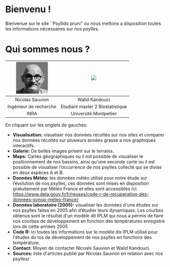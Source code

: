 # Bienvenu !

Bienvenue sur le site ¨Psyllids pruni" ou nous mettons a disposition toutes les informations nécessaires sur nos psylles.

# Qui sommes nous ?

![](www/NicolasSauvion.jpg)| ![](www/WalidKandouci.png")
:-------------------------:|:-------------------------:
|Nicolas Sauvion | Walid Kandouci|
|Ingénieur de recherche | Etudiant master 2 Biostatistique|
|INRA | Université Montpellier|

En cliquant sur les onglets de gauches:

* **Visualisation:** visualiser nos données récoltés sur nos sites et comparer nos données récoltés sur plusieurs années grasse a nos graphiques interactifs.
* **Galerie:** De belles images prisent sur le terrains.
* **Maps:** Cartes géographiques ou il est possible de visualiser le positionnement de nos bassins, ainsi qu'une seconde carte ou il est possible de visualiser l’occurrence de nos psylles collecté qui se divise en deux espèces A et B.
* **Données Météo:** les données météo utilisé pour notre étude sur l’évolution de nos psylles, ces données sont mises en disposition gratuitement par Météo France et elles sont accessibles ici: https://www.data.gouv.fr/fr/reuses/code-r-de-recuperation-des-donnees-synop-meteo-france/
* **Données laboratoire (2005):** visualiser les données d'une études sur nos psylles faites en 2005 afin d’étudier leurs dynamiques. Les courbes obtenus sont le résultat d'un modèle dit IPLM qui nous a permis de faire nos courbes de développement en fonction des températures enregistré lors de cette années 2005
* **Code R:** ici toutes les informations sur le modèle dis IPLM utilisé pour l'études du tos de développement de nos psylles en fonctions des température.
* **Contact:** Moyen de contacter Nicoals Sauvion et Walid Kandouci.
* **Sources:** liste d'articles publié par Nicolas Sauvion en relation avec nos psylles/
